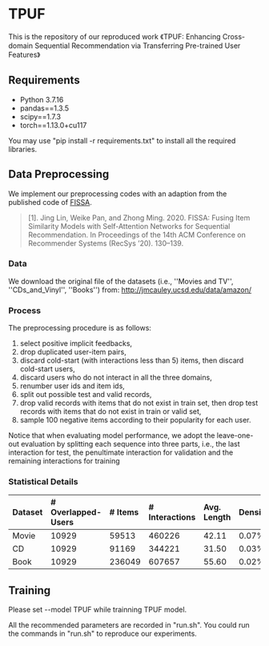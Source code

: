 # TPUF

This is the repository of our reproduced work 《TPUF: Enhancing Cross-domain Sequential Recommendation via Transferring Pre-trained User Features》

## Requirements

- Python 3.7.16
- pandas==1.3.5
- scipy==1.7.3
- torch==1.13.0+cu117

You may use "pip install -r requirements.txt" to install all the required libraries.

## Data Preprocessing


We implement our preprocessing codes with an adaption from the published code of [FISSA](https://csse.szu.edu.cn/staff/panwk/publications/FISSA/). 
>[1]. Jing Lin, Weike Pan, and Zhong Ming. 2020. FISSA: Fusing Item Similarity Models with Self-Attention Networks for Sequential Recommendation. In Proceedings of the 14th ACM Conference on Recommender Systems (RecSys ’20). 130–139.

### Data

We download the original file of the datasets (i.e., ''Movies and TV'', ''CDs_and_Vinyl'', ''Books'') from: http://jmcauley.ucsd.edu/data/amazon/

### Process

The preprocessing procedure is as follows:
1) select positive implicit feedbacks, 
2) drop duplicated user-item pairs, 
3) discard cold-start (with interactions less than 5) items, then discard cold-start users,
4) discard users who do not interact in all the three domains,
5) renumber user ids and item ids, 
6) split out possible test and valid records, 
7) drop valid records with items that do not exist in train set, then drop test records with items that do not exist in train or valid set, 
8) sample 100 negative items according to their popularity for each user.

Notice that when evaluating model performance, we adopt the leave-one-out evaluation by splitting each sequence into three parts, i.e., the last interaction for test, the penultimate interaction for validation and the remaining interactions for training

### Statistical Details

| Dataset           | # Overlapped-Users  | # Items       | # Interactions    | Avg. Length     | Density   |
|:------------------|:--------            |:--------------|:------------------| :------         |:------    |
| Movie             | 10929               | 59513         | 460226            | 42.11           |0.07%      |
| CD                | 10929               | 91169         | 344221            | 31.50           |0.03%      |
| Book              | 10929               | 236049        | 607657            | 55.60           |0.02%      |

## Training

Please set --model TPUF while trainning TPUF model.

All the recommended parameters are recorded in "run.sh". You could run the commands in "run.sh" to reproduce our experiments.
